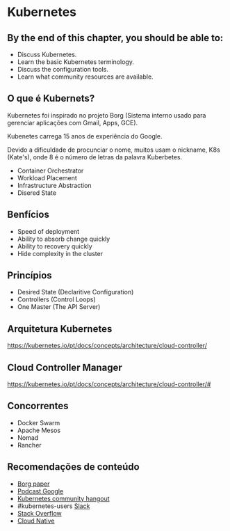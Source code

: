 # Kubernetes

## By the end of this chapter, you should be able to:

* Discuss Kubernetes.
* Learn the basic Kubernetes terminology.
* Discuss the configuration tools.
* Learn what community resources are available.&nbsp;

## O que é Kubernets?
Kubernetes foi inspirado no projeto Borg (Sistema interno usado para gerenciar aplicações com Gmail, Apps, GCE).

Kubenetes carrega 15 anos de experiência do Google.

Devido a dificuldade de procunciar o nome, muitos usam o nickname, K8s (Kate's), onde 8 é o número de letras da palavra Kuberbetes.

* Container Orchestrator
* Workload Placement
* Infrastructure Abstraction
* Disered State

## Benfícios
* Speed of deployment
* Ability to absorb change quickly
* Ability to recovery quickly
* Hide complexity in the cluster

## Princípios
* Desired State (Declaritive Configuration) 
* Controllers (Control Loops)
* One Master (The API Server)

## Arquitetura Kubernetes
https://kubernetes.io/pt/docs/concepts/architecture/cloud-controller/

## Cloud Controller Manager
https://kubernetes.io/pt/docs/concepts/architecture/cloud-controller/#

## Concorrentes
* Docker Swarm
* Apache Mesos
* Nomad
* Rancher

## Recomendações de conteúdo
* [Borg paper](https://ai.google/research/pubs/pub43438)
* [Podcast Google](https://www.gcppodcast.com/post/episode-46-borg-and-k8s-with-john-wilkes/)
* [Kubernetes community hangout](https://github.com/kubernetes/community)
* #kubernetes-users [Slack](https://slack.kubernetes.io/)
* [Stack Overflow](https://stackoverflow.com/search?q=kubernetes)
* [Cloud Native](https://www.slideshare.net/chipchilders/cloud-foundry-the-platform-for-forging-cloud-native-applications)